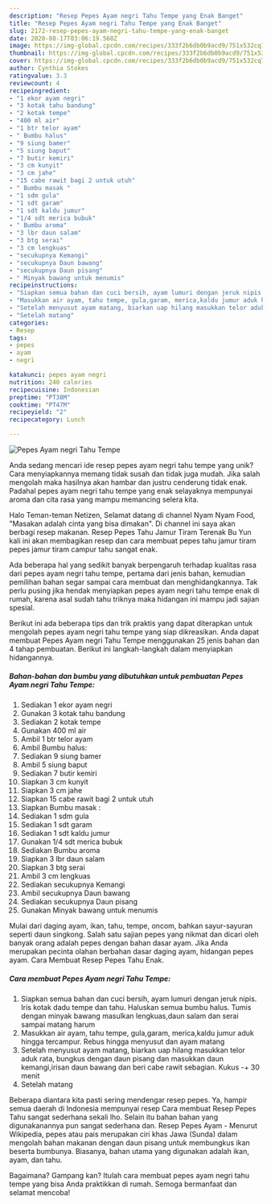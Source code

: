 ```yaml
---
description: "Resep Pepes Ayam negri Tahu Tempe yang Enak Banget"
title: "Resep Pepes Ayam negri Tahu Tempe yang Enak Banget"
slug: 2172-resep-pepes-ayam-negri-tahu-tempe-yang-enak-banget
date: 2020-08-17T03:06:19.560Z
image: https://img-global.cpcdn.com/recipes/333f2b6db0b9acd9/751x532cq70/pepes-ayam-negri-tahu-tempe-foto-resep-utama.jpg
thumbnail: https://img-global.cpcdn.com/recipes/333f2b6db0b9acd9/751x532cq70/pepes-ayam-negri-tahu-tempe-foto-resep-utama.jpg
cover: https://img-global.cpcdn.com/recipes/333f2b6db0b9acd9/751x532cq70/pepes-ayam-negri-tahu-tempe-foto-resep-utama.jpg
author: Cynthia Stokes
ratingvalue: 3.3
reviewcount: 4
recipeingredient:
- "1 ekor ayam negri"
- "3 kotak tahu bandung"
- "2 kotak tempe"
- "400 ml air"
- "1 btr telor ayam"
- " Bumbu halus"
- "9 siung bamer"
- "5 siung baput"
- "7 butir kemiri"
- "3 cm kunyit"
- "3 cm jahe"
- "15 cabe rawit bagi 2 untuk utuh"
- " Bumbu masak "
- "1 sdm gula"
- "1 sdt garam"
- "1 sdt kaldu jumur"
- "1/4 sdt merica bubuk"
- " Bumbu aroma"
- "3 lbr daun salam"
- "3 btg serai"
- "3 cm lengkuas"
- "secukupnya Kemangi"
- "secukupnya Daun bawang"
- "secukupnya Daun pisang"
- " Minyak bawang untuk menumis"
recipeinstructions:
- "Siapkan semua bahan dan cuci bersih, ayam lumuri dengan jeruk nipis. Iris kotak dadu tempe dan tahu. Haluskan semua bumbu halus. Tumis dengan minyak bawang masulkan lengkuas,daun salam dan serai sampai matang harum"
- "Masukkan air ayam, tahu tempe, gula,garam, merica,kaldu jumur aduk hingga tercampur. Rebus hingga menyusut dan ayam matang"
- "Setelah menyusut ayam matang, biarkan uap hilang masukkan telor aduk rata, bungkus dengan daun pisang dan masukkan daun kemangi,irisan daun bawang dan beri cabe rawit sebagian. Kukus -+ 30 menit"
- "Setelah matang"
categories:
- Resep
tags:
- pepes
- ayam
- negri

katakunci: pepes ayam negri 
nutrition: 240 calories
recipecuisine: Indonesian
preptime: "PT38M"
cooktime: "PT47M"
recipeyield: "2"
recipecategory: Lunch

---
```



![Pepes Ayam negri Tahu Tempe](https://img-global.cpcdn.com/recipes/333f2b6db0b9acd9/751x532cq70/pepes-ayam-negri-tahu-tempe-foto-resep-utama.jpg)

Anda sedang mencari ide resep pepes ayam negri tahu tempe yang unik? Cara menyiapkannya memang tidak susah dan tidak juga mudah. Jika salah mengolah maka hasilnya akan hambar dan justru cenderung tidak enak. Padahal pepes ayam negri tahu tempe yang enak selayaknya mempunyai aroma dan cita rasa yang mampu memancing selera kita.

Halo Teman-teman Netizen, Selamat datang di channel Nyam Nyam Food, &#34;Masakan adalah cinta yang bisa dimakan&#34;. Di channel ini saya akan berbagi resep makanan. Resep Pepes Tahu Jamur Tiram Terenak Bu Yun kali ini akan membagikan resep dan cara membuat pepes tahu jamur tiram pepes jamur tiram campur tahu sangat enak.

Ada beberapa hal yang sedikit banyak berpengaruh terhadap kualitas rasa dari pepes ayam negri tahu tempe, pertama dari jenis bahan, kemudian pemilihan bahan segar sampai cara membuat dan menghidangkannya. Tak perlu pusing jika hendak menyiapkan pepes ayam negri tahu tempe enak di rumah, karena asal sudah tahu triknya maka hidangan ini mampu jadi sajian spesial.


Berikut ini ada beberapa tips dan trik praktis yang dapat diterapkan untuk mengolah pepes ayam negri tahu tempe yang siap dikreasikan. Anda dapat membuat Pepes Ayam negri Tahu Tempe menggunakan 25 jenis bahan dan 4 tahap pembuatan. Berikut ini langkah-langkah dalam menyiapkan hidangannya.

<!--inarticleads1-->

##### Bahan-bahan dan bumbu yang dibutuhkan untuk pembuatan Pepes Ayam negri Tahu Tempe:

1. Sediakan 1 ekor ayam negri
1. Gunakan 3 kotak tahu bandung
1. Sediakan 2 kotak tempe
1. Gunakan 400 ml air
1. Ambil 1 btr telor ayam
1. Ambil  Bumbu halus:
1. Sediakan 9 siung bamer
1. Ambil 5 siung baput
1. Sediakan 7 butir kemiri
1. Siapkan 3 cm kunyit
1. Siapkan 3 cm jahe
1. Siapkan 15 cabe rawit bagi 2 untuk utuh
1. Siapkan  Bumbu masak :
1. Sediakan 1 sdm gula
1. Sediakan 1 sdt garam
1. Sediakan 1 sdt kaldu jumur
1. Gunakan 1/4 sdt merica bubuk
1. Sediakan  Bumbu aroma
1. Siapkan 3 lbr daun salam
1. Siapkan 3 btg serai
1. Ambil 3 cm lengkuas
1. Sediakan secukupnya Kemangi
1. Ambil secukupnya Daun bawang
1. Sediakan secukupnya Daun pisang
1. Gunakan  Minyak bawang untuk menumis


Mulai dari daging ayam, ikan, tahu, tempe, oncom, bahkan sayur-sayuran seperti daun singkong. Salah satu sajian pepes yang nikmat dan dicari oleh banyak orang adalah pepes dengan bahan dasar ayam. Jika Anda merupakan pecinta olahan berbahan dasar daging ayam, hidangan pepes ayam. Cara Membuat Resep Pepes Tahu Enak. 

<!--inarticleads2-->

##### Cara membuat Pepes Ayam negri Tahu Tempe:

1. Siapkan semua bahan dan cuci bersih, ayam lumuri dengan jeruk nipis. Iris kotak dadu tempe dan tahu. Haluskan semua bumbu halus. Tumis dengan minyak bawang masulkan lengkuas,daun salam dan serai sampai matang harum
1. Masukkan air ayam, tahu tempe, gula,garam, merica,kaldu jumur aduk hingga tercampur. Rebus hingga menyusut dan ayam matang
1. Setelah menyusut ayam matang, biarkan uap hilang masukkan telor aduk rata, bungkus dengan daun pisang dan masukkan daun kemangi,irisan daun bawang dan beri cabe rawit sebagian. Kukus -+ 30 menit
1. Setelah matang


Beberapa diantara kita pasti sering mendengar resep pepes. Ya, hampir semua daerah di Indonesia mempunyai resep Cara membuat Resep Pepes Tahu sangat sederhana sekali lho. Selain itu bahan bahan yang digunakanannya pun sangat sederhana dan. Resep Pepes Ayam - Menurut Wikipedia, pepes atau pais merupakan ciri khas Jawa (Sunda) dalam mengolah bahan makanan dengan daun pisang untuk membungkus ikan beserta bumbunya. Biasanya, bahan utama yang digunakan adalah ikan, ayam, dan tahu. 

Bagaimana? Gampang kan? Itulah cara membuat pepes ayam negri tahu tempe yang bisa Anda praktikkan di rumah. Semoga bermanfaat dan selamat mencoba!
